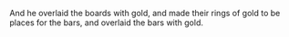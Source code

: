 And he overlaid the boards with gold, and made their rings of gold to be places for the bars, and overlaid the bars with gold.
